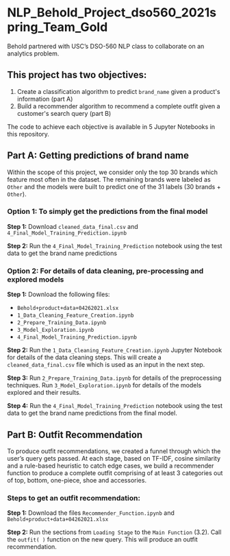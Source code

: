 # NLP_Behold_Project_dso560_2021spring_Team_Gold
Behold partnered with USC’s DSO-560 NLP class to collaborate on an analytics problem.  

## This project has two objectives:

1. Create a classification algorithm to predict `brand_name` given a product's information (part A)
2. Build a recommender algorithm to recommend a complete outfit given a customer's search query (part B)

The code to achieve each objective is available in 5 Jupyter Notebooks in this repository.

## Part A: Getting predictions of brand name
Within the scope of this project, we consider only the top 30 brands which feature most often in the dataset. The remaining brands were labeled as `Other` and the models were built to predict one of the 31 labels (30 brands + `Other`).

### Option 1: To simply get the predictions from the final model
**Step 1:** Download `cleaned_data_final.csv` and `4_Final_Model_Training_Prediction.ipynb`

**Step 2:** Run the `4_Final_Model_Training_Prediction` notebook using the test data to get the brand name predictions  


### Option 2: For details of data cleaning, pre-processing and explored models
**Step 1:** Download the following files: 
- `Behold+product+data+04262021.xlsx`
- `1_Data_Cleaning_Feature_Creation.ipynb`
- `2_Prepare_Training_Data.ipynb`
- `3_Model_Exploration.ipynb`
- `4_Final_Model_Training_Prediction.ipynb`

 **Step 2:** Run the `1_Data_Cleaning_Feature_Creation.ipynb` Jupyter Notebook for details of the data cleaning steps. This will create a `cleaned_data_final.csv` file which is used as an input in the next step.

**Step 3:** Run `2_Prepare_Training_Data.ipynb` for details of the preprocessing techniques. Run `3_Model_Exploration.ipynb` for details of the models explored and their results.

**Step 4:** Run the `4_Final_Model_Training_Prediction` notebook using the test data to get the brand name predictions from the final model.

## Part B: Outfit Recommendation
To produce outfit recommendations, we created a funnel through which the user’s query gets passed. At each stage, based on TF-IDF, cosine similarity and a rule-based heuristic to catch edge cases, we build a recommender function to produce a complete outfit comprising of at least 3 categories out of top, bottom, one-piece, shoe and accessories. 

### Steps to get an outfit recommendation:

**Step 1:** Download the files `Recommender_Function.ipynb` and `Behold+product+data+04262021.xlsx`

**Step 2:** Run the sections from `Loading Stage` to the `Main Function` (3.2). Call the `outfit( )` function on the new query. This will produce an outfit recommendation.

